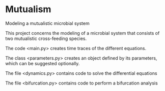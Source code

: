 # Mutualism
Modeling a mutualistic microbial system


This project concerns the modeling of a microbial system that consists of two mutualistic cross-feeding species. 

The code <main.py> creates time traces of the different equations. 

The class <parameters.py> creates an object defined by its parameters, which can be suggested optionally.

The file <dynamics.py> contains code to solve the differential equations

The file <bifurcation.py> contains code to perform a bifurcation analysis

